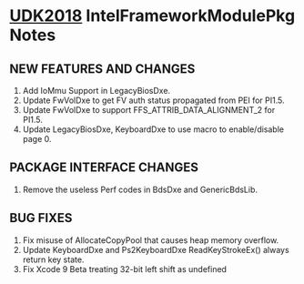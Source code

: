 # [UDK2018]( https://github.com/tianocore/tianocore.github.io/wiki/UDK2018) IntelFrameworkModulePkg Notes

##  NEW FEATURES AND CHANGES
1. Add IoMmu Support in LegacyBiosDxe.
2. Update FwVolDxe to get FV auth status propagated from PEI for PI1.5.
3. Update FwVolDxe to support FFS_ATTRIB_DATA_ALIGNMENT_2 for PI1.5.
4. Update LegacyBiosDxe, KeyboardDxe to use macro to enable/disable page 0.

##  PACKAGE INTERFACE CHANGES
1. Remove the useless Perf codes in BdsDxe and GenericBdsLib.


##  BUG FIXES
1. Fix misuse of AllocateCopyPool that causes heap memory overflow.
2. Update KeyboardDxe and Ps2KeyboardDxe ReadKeyStrokeEx() always return key state.
3. Fix Xcode 9 Beta treating 32-bit left shift as undefined
